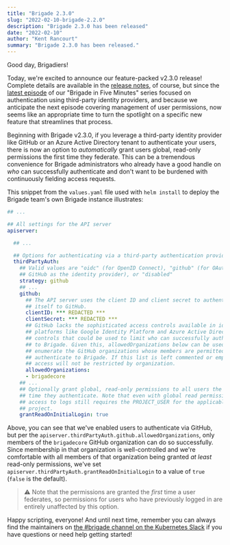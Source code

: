 ```yaml
---
title: "Brigade 2.3.0"
slug: "2022-02-10-brigade-2.2.0"
description: "Brigade 2.3.0 has been released"
date: "2022-02-10"
author: "Kent Rancourt"
summary: "Brigade 2.3.0 has been released."
---
```


Good day, Brigadiers!

Today, we're excited to announce our feature-packed v2.3.0
release! Complete details are available in the
[release notes](https://github.com/brigadecore/brigade/releases/tag/v2.3.0),
of course, but since the
[latest episode](https://www.youtube.com/watch?v=jCKf7YKiGjg) of our
"Brigade in Five Minutes" series focused on authentication using third-party
identity providers, and because we anticipate the next episode covering
management of user permissions, now seems like an appropriate time to turn the
spotlight on a specific new feature that streamlines that process.

Beginning with Brigade v2.3.0, if you leverage a third-party identity provider
like GitHub or an Azure Active Directory tenant to authenticate your users,
there is now an option to _automatically_ grant users global, read-only
permissions the first time they federate. This can be a tremendous convenience
for Brigade administrators who already have a good handle on _who_ can
successfully authenticate and don't want to be burdened with continuously
fielding access requests.

This snippet from the `values.yaml` file used with `helm install` to deploy the
Brigade team's own Brigade instance illustrates:

```yaml
## ...

## All settings for the API server
apiserver:

  ## ...

  ## Options for authenticating via a third-party authentication provider.
  thirdPartyAuth:
    ## Valid values are "oidc" (for OpenID Connect), "github" (for OAuth2 with
    ## GitHub as the identity provider), or "disabled"
    strategy: github
    ## ...
    github:
      ## The API server uses the client ID and client secret to authenticate
      ## itself to GitHub.
      clientID: *** REDACTED ***
      clientSecret: *** REDACTED ***
      ## GitHub lacks the sophisticated access controls available in identity
      ## platforms like Google Identity Platform and Azure Active Directory--
      ## controls that could be used to limit who can successfully authenticate
      ## to Brigade. Given this, allowedOrganizations below can be used to
      ## enumerate the GitHub organizations whose members are permitted to
      ## authenticate to Brigade. If this list is left commented or empty,
      ## access will not be restricted by organization.
      allowedOrganizations:
      - brigadecore
    ## ...
    ## Optionally grant global, read-only permissions to all users the first
    ## time they authenticate. Note that even with global read permissions,
    ## access to logs still requires the PROJECT_USER for the applicable
    ## project.
    grantReadOnInitialLogin: true
```

Above, you can see that we've enabled users to authenticate via GitHub, but per
the `apiserver.thirdPartyAuth.github.allowedOrganizations`, only members of the
`brigadecore` GitHub organization can do so successfully. Since membership in
that organization is well-controlled and we're comfortable with all members of
that organization being granted _at least_ read-only permissions, we've set
`apiserver.thirdPartyAuth.grantReadOnInitialLogin` to a value of `true` (`false`
is the default).

> ⚠️ Note that the permissions are granted the _first_ time a user federates, so
permissions for users who have previously logged in are entirely unaffected by
this option.

Happy scripting, everyone! And until next time, remember you can always find the
maintainers on
[the #brigade channel on the Kubernetes Slack](https://slack.brigade.sh) if you
have questions or need help getting started!
